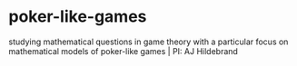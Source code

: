 # poker-like-games
studying mathematical questions in game theory with a particular focus on mathematical models of poker-like games | PI: AJ Hildebrand
